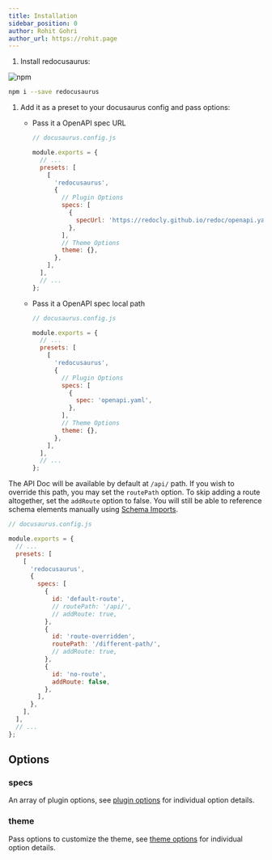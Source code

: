 ```yaml
---
title: Installation
sidebar_position: 0
author: Rohit Gohri
author_url: https://rohit.page
---
```


1. Install redocusaurus:

![npm](https://img.shields.io/npm/v/redocusaurus?style=flat-square)

```sh
npm i --save redocusaurus
```

1. Add it as a preset to your docusaurus config and pass options:

   - Pass it a OpenAPI spec URL

     ```js
     // docusaurus.config.js

     module.exports = {
       // ...
       presets: [
         [
           'redocusaurus',
           {
             // Plugin Options
             specs: [
               {
                 specUrl: 'https://redocly.github.io/redoc/openapi.yaml',
               },
             ],
             // Theme Options
             theme: {},
           },
         ],
       ],
       // ...
     };
     ```

   - Pass it a OpenAPI spec local path

     ```js
     // docusaurus.config.js

     module.exports = {
       // ...
       presets: [
         [
           'redocusaurus',
           {
             // Plugin Options
             specs: [
               {
                 spec: 'openapi.yaml',
               },
             ],
             // Theme Options
             theme: {},
           },
         ],
       ],
       // ...
     };
     ```

The API Doc will be available by default at `/api/` path. If you wish to
override this path, you may set the `routePath` option. To skip adding a
route altogether, set the `addRoute` option to false. You will still be
able to reference schema elements manually using [Schema Imports](/docs/guides/schema-imports).

```js
// docusaurus.config.js

module.exports = {
  // ...
  presets: [
    [
      'redocusaurus',
      {
        specs: [
          {
            id: 'default-route',
            // routePath: '/api/',
            // addRoute: true,
          },
          {
            id: 'route-overridden',
            routePath: '/different-path/',
            // addRoute: true,
          },
          {
            id: 'no-route',
            addRoute: false,
          },
        ],
      },
    ],
  ],
  // ...
};
```

## Options

### specs

An array of plugin options, see [plugin options](./plugin-options.md) for individual option details.

### theme

Pass options to customize the theme, see [theme options](./theme-options.md) for individual option details.
